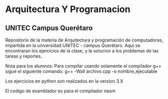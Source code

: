 # Arquitectura Y Programacion
## UNITEC Campus Querétaro

Repositorio de la materia de Arquitectura y programación de computadoras, impartida en la universidad UNITEC - campus Querétaro. Aqui se encontraran los ejercicios de la clase, y la solucion a los problemas de las tareas y reportes.

Nota para los alumnos:
Para compilar usando solamente el compilador g++ sigue el siguiente comando:
g++ -Wall archivo.cpp -o nombre_ejecutable

Los ejercicios en python son realizados en la version 3.X

El codigo de esamblador es para el compilador nasm



